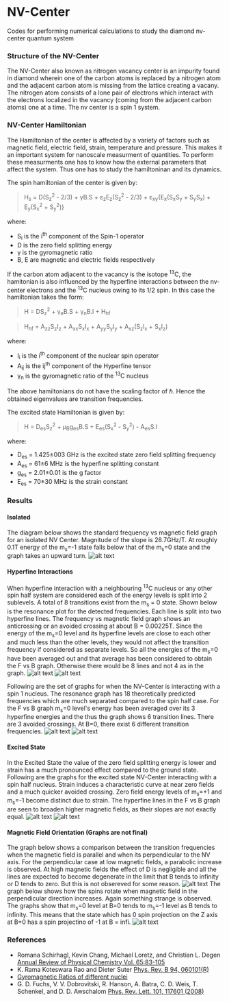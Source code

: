 # NV-Center
Codes for performing numerical calculations to study the diamond nv-center quantum system
### Structure of the NV-Center
The NV-Center also known as nitrogen vacancy center is an impurity found in diamond wherein one of the carbon atoms is replaced by a nitrogen atom and the adjacent carbon atom is missing from the lattice creating a vacany. The nitrogen atom consists of a lone pair of electrons which interact with the electrons localized in the vacancy (coming from the adjacent carbon atoms) one at a time. The nv center is a spin 1 system.
### NV-Center Hamiltonian
The Hamiltonian of the center is affected by a variety of factors such as magnetic field, electric field, strain, temperature and pressure. This makes it an important system for nanoscale measurment of quantities. To perform these measurments one has to know how the external parameters that affect the system. Thus one has to study the hamiltoninan and its dynamics.

The spin hamiltonian of the center is given by:
> H<sub>s</sub> = D(S<sub>z</sub><sup>2</sup> - 2/3) + &#947;B.S + &#949;<sub>z</sub>E<sub>z</sub>(S<sub>z</sub><sup>2</sup> - 2/3) + &#949;<sub>xy</sub>{E<sub>x</sub>(S<sub>x</sub>S<sub>y</sub> + S<sub>y</sub>S<sub>x</sub>) + E<sub>y</sub>(S<sub>x</sub><sup>2</sup> + S<sub>y</sub><sup>2</sup>)}

where:
- S<sub>i</sub> is the i<sup>th</sup> component of the Spin-1 operator
- D is the zero field splitting energy
- &#947; is the gyromagnetic ratio
- B, E are magnetic and electric fields respectively

If the carbon atom adjacent to the vacancy is the isotope <sup>13</sup>C, the hamitonian is also influenced by the hyperfine interactions between the nv-center electrons and the <sup>13</sup>C nucleus owing to its 1/2 spin. In this case the hamiltonian takes the form:
> H = DS<sub>z</sub><sup>2</sup> + &#947;<sub>e</sub>B.S + &#947;<sub>n</sub>B.I + H<sub>hf</sub>

> H<sub>hf</sub> = A<sub>zz</sub>S<sub>z</sub>I<sub>z</sub> +  A<sub>xx</sub>S<sub>x</sub>I<sub>x</sub> +  A<sub>yy</sub>S<sub>y</sub>I<sub>y</sub> +  A<sub>xz</sub>(S<sub>z</sub>I<sub>x</sub> + S<sub>x</sub>I<sub>z</sub>)

where:
- I<sub>i</sub> is the i<sup>th</sup> component of the nuclear spin operator
- A<sub>ij</sub> is the ij<sup>th</sup> component of the Hyperfine tensor
- &#947;<sub>n</sub> is the gyromagnetic ratio of the <sup>13</sup>C nucleus

The above hamiltonians do not have the scaling factor of &#8463;. Hence the obtained eigenvalues are transition frequencies.

The excited state Hamiltonian is given by:
> H = D<sub>es</sub>S<sub>z</sub><sup>2</sup> + &#956;<sub>B</sub>g<sub>es</sub>B.S + E<sub>es</sub>(S<sub>x</sub><sup>2</sup> - S<sub>y</sub><sup>2</sup>) - A<sub>es</sub>S.I

where:
- D<sub>es</sub> = 1.425&#177;003 GHz is the excited state zero field splitting frequency
- A<sub>es</sub> = 61&#177;6 MHz is the hyperfine splitting constant
- g<sub>es</sub> = 2.01&#177;0.01 is the g factor
- E<sub>es</sub> = 70&#177;30 MHz is the strain constant

### Results

#### Isolated
The diagram below shows the standard frequency vs magnetic field graph for an isolated NV Center. Magnitude of the slope is 28.7GHz/T. At roughly 0.1T energy of the m<sub>s</sub>=-1 state falls below that of the m<sub>s</sub>=0 state and the graph takes an upward turn.
![alt text](https://github.com/neelpar/NV-Center/blob/master/isolated.png?raw=true)


#### Hyperfine Interactions
When hyperfine interaction with a neighbouring <sup>13</sup>C nucleus or any other spin half system are considered each of the energy levels is split into 2 sublevels. A total of 8 transitions exist from the m<sub>s</sub> = 0 state. Shown below is the resonance plot for the detected frequencies. Each line is split into two hyperfine lines. The frequency vs magnetic field graph shows an anticrossing or an avoided crossing at about B = 0.00225T. Since the energy of the m<sub>s</sub>=0 level and its hyperfine levels are close to each other and much less than the other levels, they would not affect the transition frequency if considered as separate levels. So all the energies of the m<sub>s</sub>=0 have been averaged out and that average has been considered to obtain the F vs B graph. Otherwise there would be 8 lines and not 4 as in the graph.
![alt text](https://github.com/neelpar/NV-Center/blob/master/spin1-spinhalf-reso.png?raw=true)
![alt text](https://github.com/neelpar/NV-Center/blob/master/spin1-spinhalf.png?raw=true)

Following are the set of graphs for when the NV-Center is interacting with a spin 1 nucleus. The resonance graph has 18 theoretically predicted frequencies which are much separated compared to the spin half case. For the F vs B graph m<sub>s</sub>=0 level's energy has been averaged over its 3 hyperfine energies and the thus the graph shows 6 transition lines. There are 3 avoided crossings. At B=0, there exist 6 different transition frequencies.
![alt text](https://github.com/neelpar/NV-Center/blob/master/spin1-spin1-reso.png?raw=true)
![alt text](https://github.com/neelpar/NV-Center/blob/master/spin1-spin1.png?raw=true)


#### Excited State
In the Excited State the value of the zero field splitting energy is lower and strain has a much pronounced effect compared to the ground state. Following are the graphs for the excited state NV-Center interacting with a spin half nucleus. Strain induces a characteristic curve at near zero fields and a much quicker avoided crossing. Zero field energy levels of m<sub>s</sub>=+1 and m<sub>s</sub>=-1 become distinct due to strain. The hyperfine lines in the F vs B graph are seen to broaden higher magnetic fields, as their slopes are not exactly equal.
![alt text](https://github.com/neelpar/NV-Center/blob/master/excited_state_reso.png?raw=true)
![alt text](https://github.com/neelpar/NV-Center/blob/master/excited_state.png?raw=true)


#### Magnetic Field Orientation (Graphs are not final)
The graph below shows a comparison between the transition frequencies when the magnetic field is parallel and when its perpendicular to the NV axis. For the perpendicular case at low magnetic fields, a parabolic increase is observed. At high magnetic fields the effect of D is negligible and all the lines are expected to become degenerate in the limit that B tends to infinity or D tends to zero. But this is not obsereved for some reason.
![alt text](https://github.com/neelpar/NV-Center/blob/master/field_direction.png?raw=true)
The graph below shows how the spins rotate when magnetic field in the perpendicular direction increases. Again something strange is observed. The graphs show that m<sub>s</sub>=0 level at B=0 tends to m<sub>s</sub>=-1 level as B tends to infinity. This means that the state which has 0 spin projection on the Z axis at B=0 has a spin projectino of -1 at B = infi.
![alt text](https://github.com/neelpar/NV-Center/blob/master/spin_projections.png?raw=true)


### References 
- Romana Schirhagl, Kevin Chang, Michael Loretz, and Christian L. Degen [Annual Review of Physical Chemistry Vol. 65:83-105](https://www.annualreviews.org/doi/abs/10.1146/annurev-physchem-040513-103659)
- K. Rama Koteswara Rao and Dieter Suter [Phys. Rev. B 94, 060101(R)](https://journals.aps.org/prb/abstract/10.1103/PhysRevB.94.060101)
- [Gyromagnetic Ratios of different nuclei](https://home.uni-leipzig.de/energy/pdf/freuse4.pdf)
- G. D. Fuchs, V. V. Dobrovitski, R. Hanson, A. Batra, C. D. Weis, T. Schenkel, and D. D. Awschalom [Phys. Rev. Lett. 101, 117601 (2008)](https://link.aps.org/doi/10.1103/PhysRevLett.101.117601)

